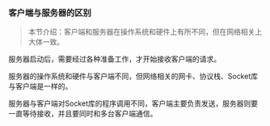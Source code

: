 ### 客户端与服务器的区别

> 本节介绍：客户端和服务器在操作系统和硬件上有所不同，但在网络相关上大体一致。

服务器启动后，需要经过各种准备工作，才开始接收客户端的请求。

服务器的操作系统和硬件与客户端不同，但网络相关的网卡、协议栈、Socket库与客户端是一样的。

服务器与客户端对Socket库的程序调用不同，客户端主要负责发送，服务器则要一直等待接收，并且要同时和多台客户端通信。

